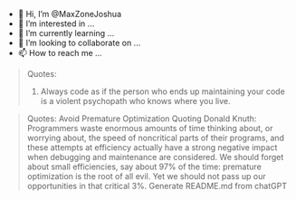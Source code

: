 - 👋 Hi, I’m @MaxZoneJoshua
- 👀 I’m interested in ...
- 🌱 I’m currently learning ...
- 💞️ I’m looking to collaborate on ...
- 📫 How to reach me ...

> Quotes:
> 1. Always code as if the person who ends up maintaining your code is a violent psychopath who knows where you live.

> Quotes:
> Avoid Premature Optimization
> Quoting Donald Knuth:
> Programmers waste enormous amounts of time thinking about, or worrying about, the speed of noncritical parts of their programs, and these attempts at efficiency actually have a strong negative impact when debugging and maintenance are considered. We should forget about small efficiencies, say about 97% of the time: premature optimization is the root of all evil. Yet we should not pass up our opportunities in that critical 3%.
> Generate README.md from chatGPT
